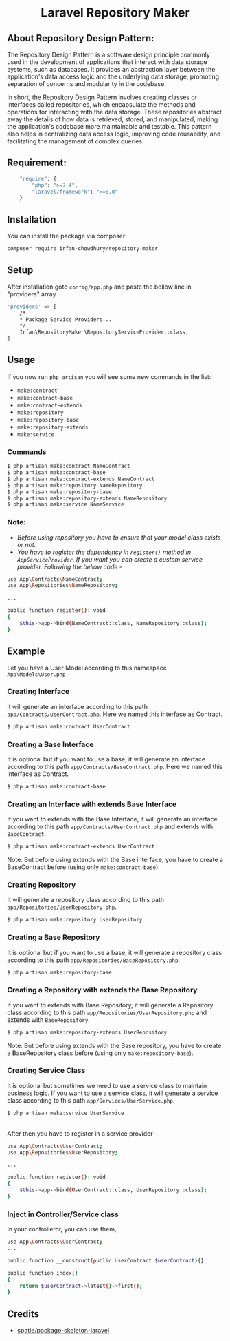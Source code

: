 <div align='center'>

# Laravel Repository Maker
</div>

## About Repository Design Pattern: 
The Repository Design Pattern is a software design principle commonly used in the development of applications that interact with data storage systems, such as databases. It provides an abstraction layer between the application's data access logic and the underlying data storage, promoting separation of concerns and modularity in the codebase.

In short, the Repository Design Pattern involves creating classes or interfaces called repositories, which encapsulate the methods and operations for interacting with the data storage. These repositories abstract away the details of how data is retrieved, stored, and manipulated, making the application's codebase more maintainable and testable. This pattern also helps in centralizing data access logic, improving code reusability, and facilitating the management of complex queries.

## Requirement: 

```bash
    "require": {
        "php": ">=7.4",
        "laravel/framework": ">=8.0"
    }
```

## Installation

You can install the package via composer:

```bash
composer require irfan-chowdhury/repository-maker
```

## Setup

After installation goto `config/app.php` and paste the bellow line in "providers" array

```bash
'providers' => [
    /*
    * Package Service Providers...
    */
    Irfan\RepositoryMaker\RepositoryServiceProvider::class,
]
```

## Usage

If you now run `php artisan` you will see some new commands in the list:
- `make:contract`
- `make:contract-base`
- `make:contract-extends`
- `make:repository`
- `make:repository-base`
- `make:repository-extends`
- `make:service`

### Commands
```bash
$ php artisan make:contract NameContract
$ php artisan make:contract-base
$ php artisan make:contract-extends NameContract
$ php artisan make:repository NameRepository
$ php artisan make:repository-base
$ php artisan make:repository-extends NameRepository
$ php artisan make:service NameService
```

### Note: 
- <i> Before using repository you have to ensure that your model class exists or not. </i>
- <i> You have to register the dependency in `register()` method in `AppServiceProvider`. If you want you can create a custom service provider. Following the bellow code - </i>

```bash
use App\Contracts\NameContract;
use App\Repositories\NameRepository;

...

public function register(): void
{
    $this->app->bind(NameContract::class, NameRepository::class);
}

```


## Example

Let you have a User Model according to this namespace `App\Models\User.php`

### Creating Interface 
it will generate an interface according to this path `app/Contracts/UserContract.php`. Here we named this interface as Contract.

```bash
$ php artisan make:contract UserContract
```

### Creating a Base Interface 
It is optional but if you want to use a base, it will generate an interface according to this path `app/Contracts/BaseContract.php`. Here we named this interface as Contract.

```bash
$ php artisan make:contract-base
```


### Creating an Interface with extends Base Interface
If you want to extends with the Base Interface, it will generate an interface according to this path `app/Contracts/UserContract.php` and extends with `BaseContract`.

```bash
$ php artisan make:contract-extends UserContract
```

Note: But before using extends with the Base interface, you have to create a BaseContract before (using only `make:contract-base`).

### Creating Repository 
It will generate a repository class according to this path `app/Repositories/UserRepository.php`.
```bash
$ php artisan make:repository UserRepository
```

### Creating a Base Repository 
It is optional but if you want to use a base, it will generate a repository class according to this path `app/Repositories/BaseRepository.php`.

```bash
$ php artisan make:repository-base
```

### Creating a Repository with extends the Base Repository
If you want to extends with Base Repository, it will generate a Repository class according to this path `app/Repositories/UserRepository.php` and extends with `BaseRepository`.

```bash
$ php artisan make:repository-extends UserRepository
```

Note: But before using extends with the Base repository, you have to create a BaseRepository class before (using only `make:repository-base`).


### Creating Service Class 
It is optional but sometimes we need to use a service class to maintain business logic. If you want to use a service class, it will generate a service class according to this path `app/Services/UserService.php`.

```bash
$ php artisan make:service UserService
```

<br>
After then you have to register in a service provider -

```bash
use App\Contracts\UserContract;
use App\Repositories\UserRepository;

...

public function register(): void
{
    $this->app->bind(UserContract::class, UserRepository::class);
}
```

### Inject in Controller/Service class
In your controlleror, you can use them,

```bash
use App\Contracts\UserContract;
...

public function __construct(public UserContract $userContract){}

public function index()
{
    return $userContract->latest()->first();
}
```

## Credits
- [spatie/package-skeleton-laravel](https://github.com/spatie/package-skeleton-laravel)
 